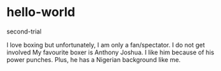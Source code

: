 # hello-world
second-trial

I love boxing but unfortunately, I am only a fan/spectator. I do not get involved
My favourite boxer is Anthony Joshua. I like him because of his power punches.
Plus, he has a Nigerian background like me.
